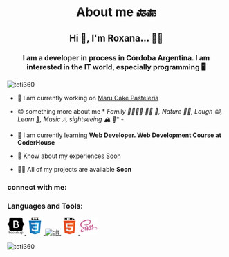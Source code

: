 <h1 align="center">About me   🔙🔚</h1>
<h2 align="center">Hi 👋, I'm Roxana... 👩‍💻</h2>
<h3 align="center">I am a developer in process in Córdoba Argentina. I am interested in the IT world, especially programming 🖥️</h3>

<p align="left"> <img src="https://komarev.com/ghpvc/?username=toti360&label=Profile%20views&color=0e75b6&style=flat " alt="toti360" /> </p>

- 🔭 I am currently working on [Maru Cake Pastelería](https://toti360.github.io/maru-cake-pasteleria/)

- 😊 something more about me * *Family 👨‍👩‍👧‍👦 👵👴 🐶, Nature 🌳🌱, Laugh 😁, Learn 📖, Music 🎶, sightseeing 🏔️ 🛵** -

- 🌱 I am currently learning **Web Developer. Web Development Course at CoderHouse**

- 📄 Know about my experiences [Soon](Soon)

- 👨‍💻 All of my projects are available  **Soon**

<h3 align="left">connect with me:</h3>
<p align="left" >
</p>

<h3 align="left">Languages and Tools:</h3>
<p align="left"> <a href="https://getbootstrap.com" target="_blank" rel="noreferrer"> <img src="https://raw.githubusercontent.com/devicons/devicon/master/icons/bootstrap/bootstrap-plain-wordmark.svg" alt="bootstrap" width="40" height="40"/> </a> <a href="https://www.w3schools.com/css/" target="_blank" rel="noreferrer"> <img src="https://raw.githubusercontent.com/devicons/devicon/master/icons/css3/css3-original-wordmark.svg" alt="css3" width="40" height="40"/> </a> <a href="https://git-scm.com/" target="_blank" rel="noreferrer"> <img src="https://www.vectorlogo.zone/logos/git-scm/git-scm-icon.svg" alt="git" width="40" height="40"/> </a> <a href="https://www.w3.org/html/" target="_blank" rel="noreferrer"> <img src="https://raw.githubusercontent.com/devicons/devicon/master/icons/html5/html5-original-wordmark.svg" alt="html5" width="40" height="40"/> </a> <a href="https://sass-lang.com" target="_blank" rel="noreferrer"> <img src="https://raw.githubusercontent.com/devicons/devicon/master/icons/sass/sass-original.svg" alt="sass" width="40" height="40"/> </a> </p>

<img align="center" src="https://github-readme-stats.vercel .app/api/top-langs?username=toti360&show_icons=true&locale=en&layout=compact" alt="toti360" /></p>

